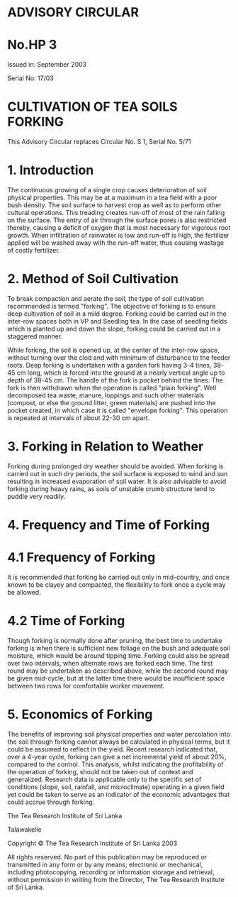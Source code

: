 # ADVISORY CIRCULAR

# No.HP 3

Issued in: September 2003

Serial No: 17/03

# CULTIVATION OF TEA SOILS FORKING

This Advisory Circular replaces Circular No. S 1, Serial No. 5/71

# 1. Introduction

The continuous growing of a single crop causes deterioration of soil physical properties. This may be at a maximum in a tea field with a poor bush density. The soil surface to harvest crop as well as to perform other cultural operations. This treading creates run-off of most of the rain falling on the surface. The entry of air through the surface pores is also restricted thereby, causing a deficit of oxygen that is most necessary for vigorous root growth. When infiltration of rainwater is low and run-off is high, the fertilizer applied will be washed away with the run-off water, thus causing wastage of costly fertilizer.

# 2. Method of Soil Cultivation

To break compaction and aerate the soil, the type of soil cultivation recommended is termed "forking". The objective of forking is to ensure deep cultivation of soil in a mild degree. Forking could be carried out in the inter-row spaces both in VP and Seedling tea. In the case of seedling fields which is planted up and down the slope, forking could be carried out in a staggered manner.

While forking, the soil is opened up, at the center of the inter-row space, without turning over the clod and with minimum of disturbance to the feeder roots. Deep forking is undertaken with a garden fork having 3-4 tines, 38-45 cm long, which is forced into the ground at a nearly vertical angle up to depth of 38-45 cm. The handle of the fork is pocket behind the tines. The fork is then withdrawn when the operation is called "plain forking". Well decomposed tea waste, manure, loppings and such other materials (compost, or else the ground litter, green materials) are pushed into the pocket created, in which case it is called "envelope forking". This operation is repeated at intervals of about 22-30 cm apart.

# 3. Forking in Relation to Weather

Forking during prolonged dry weather should be avoided. When forking is carried out in such dry periods, the soil surface is exposed to wind and sun resulting in increased evaporation of soil water. It is also advisable to avoid forking during heavy rains, as soils of unstable crumb structure tend to puddle very readily.
# 4. Frequency and Time of Forking

# 4.1 Frequency of Forking

It is recommended that forking be carried out only in mid-country, and once known to be clayey and compacted, the flexibility to fork once a cycle may be allowed.

# 4.2 Time of Forking

Though forking is normally done after pruning, the best time to undertake forking is when there is sufficient new foliage on the bush and adequate soil moisture, which would be around tipping time. Forking could also be spread over two intervals, when alternate rows are forked each time. The first round may be undertaken as described above, while the second round may be given mid-cycle, but at the latter time there would be insufficient space between two rows for comfortable worker movement.

# 5. Economics of Forking

The benefits of improving soil physical properties and water percolation into the soil through forking cannot always be calculated in physical terms, but it could be assumed to reflect in the yield. Recent research indicated that, over a 4-year cycle, forking can give a net incremental yield of about 20%, compared to the control. This analysis, whilst indicating the profitability of the operation of forking, should not be taken out of context and generalized. Research data is applicable only to the specific set of conditions (slope, soil, rainfall, and microclimate) operating in a given field yet could be taken to serve as an indicator of the economic advantages that could accrue through forking.

The Tea Research Institute of Sri Lanka

Talawakelle

Copyright © The Tea Research Institute of Sri Lanka 2003

All rights reserved. No part of this publication may be reproduced or transmitted in any form or by any means; electronic or mechanical, including photocopying, recording or information storage and retrieval, without permission in writing from the Director, The Tea Research Institute of Sri Lanka.